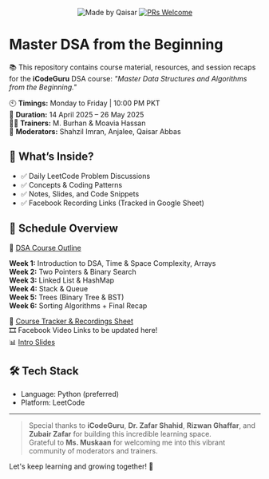 <div align="center">

![Made by Qaisar](https://img.shields.io/badge/Made%20by-Qaisar%20Abbas-blueviolet)
[![PRs Welcome](https://img.shields.io/badge/PRs-welcome-brightgreen.svg?style=flat-square)](http://makeapullrequest.com)

</div>

# Master DSA from the Beginning

📚 This repository contains course material, resources, and session recaps for the **iCodeGuru** DSA course: _"Master Data Structures and Algorithms from the Beginning."_

🕙 **Timings:** Monday to Friday | 10:00 PM PKT  
📅 **Duration:** 14 April 2025 – 26 May 2025  
👨‍🏫 **Trainers:** M. Burhan & Moavia Hassan  
🙌 **Moderators:** Shahzil Imran, Anjalee, Qaisar Abbas  

## 🧠 What’s Inside?
- ✅ Daily LeetCode Problem Discussions
- ✅ Concepts & Coding Patterns
- ✅ Notes, Slides, and Code Snippets
- ✅ Facebook Recording Links (Tracked in Google Sheet)

## 📌 Schedule Overview

📄 [DSA Course Outline](https://docs.google.com/document/d/1eiFKlLiDhzUNYc-km-xhessyHkLAldWQTiT5BBtLarg/edit?tab=t.0#heading=h.tfzy5znikm47)

**Week 1:** Introduction to DSA, Time & Space Complexity, Arrays  
**Week 2:** Two Pointers & Binary Search  
**Week 3:** Linked List & HashMap  
**Week 4:** Stack & Queue  
**Week 5:** Trees (Binary Tree & BST)  
**Week 6:** Sorting Algorithms + Final Recap

📄 [Course Tracker & Recordings Sheet](https://docs.google.com/spreadsheets/d/1Y1Pht64lLuEIIR05i7f1QcO7RaqbLYG4NxNs1u7eIys/edit?usp=sharing)  
🎞️ Facebook Video Links to be updated here!  
📊 [Intro Slides](https://docs.google.com/presentation/d/1t-54_e0c0R8zj0xnHd6B-0f1fwrZJhIyqIPNUrkxlIo/edit?usp=sharing)

## 🛠️ Tech Stack
- Language: Python (preferred)
- Platform: LeetCode

---

> Special thanks to **iCodeGuru**, **Dr. Zafar Shahid**, **Rizwan Ghaffar**, and **Zubair Zafar** for building this incredible learning space.  
> Grateful to **Ms. Muskaan** for welcoming me into this vibrant community of moderators and trainers.

Let's keep learning and growing together! 🚀
